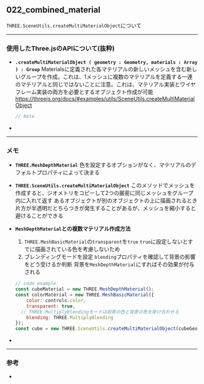 ## 022_combined_material

``THREE.SceneUtils.createMultiMaterialObject``について

---
### 使用したThree.jsのAPIについて(抜粋)

- **``.createMultiMaterialObject ( geometry : Geometry, materials : Array ) : Group``**
  Materialsに定義された各マテリアルの新しいメッシュを含む新しいグループを作成。これは、1メッシュに複数のマテリアルを定義する一連のマテリアルと同じではないことに注意。これは、マテリアル実装とワイヤフレーム実装の両方を必要とするオブジェクト作成が可能
  https://threejs.org/docs/#examples/utils/SceneUtils.createMultiMaterialObject

  ```javascript
  // Note
  ```


- 

---
### メモ

- **``THREE.MeshDepthMaterial``**
  色を設定するオプションがなく、マテリアルのデフォルトプロパティによって決まる

- **``THREE.SceneUtils.createMultiMaterialObject``**
  このメソッドでメッシュを作成すると、ジオメトリをコピーして2つの厳密に同じメッシュをグループ内に入れて返す
  あるオブジェクトが別のオブジェクトの上に描画されるとき片方が半透明だとちらつきが発生することがあるが、メッシュを縮小すると避けることができる

- **``MeshDepthMaterial``との複数マテリアル作成方法**

  1. ``THREE.MeshBasicMaterial``の``transparent``を``true``
     ``true``に設定しないとすでに描画されている色を考慮しないため
  2. ブレンディングモードを設定
     ``blending``プロパティを確認して背景の影響をどう受けるか判断
     背景を``MeshDepthMaterial``にすればその効果が付与される

  ```javascript
  // code example
  const cubeMaterial = new THREE.MeshDepthMaterial();
  const colorMaterial = new THREE.MeshBasicMaterial({
      color: controls.color,
      transparent: true,
  	// THREE.MultiplyBlendingモードは前景の色と背景の色を掛け合わせる
      blending: THREE.MultiplyBlending
  });
  const cube = new THREE.SceneUtils.createMultiMaterialObject(cubeGeometry, [colorMaterial, cubeMaterial]);
  ```

- 

------

### 参考

- 
